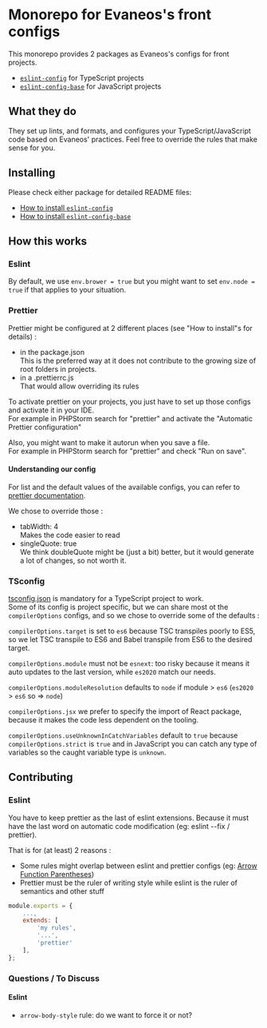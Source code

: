 # Monorepo for Evaneos's front configs

This monorepo provides 2 packages as Evaneos's configs for front projects.

- [`eslint-config`](packages/eslint-config) for TypeScript projects
- [`eslint-config-base`](packages/eslint-config-base) for JavaScript projects

## What they do

They set up lints, and formats, and configures your TypeScript/JavaScript code based on Evaneos' practices. Feel free to override the rules that make sense for you.

## Installing

Please check either package for detailed README files:
- [How to install `eslint-config`](packages/eslint-config/README.md#installing)
- [How to install `eslint-config-base`](packages/eslint-config-base/README.md#installing)

## How this works

### Eslint

By default, we use `env.brower = true` but you might want to set `env.node = true` if that applies to your situation.

### Prettier

Prettier might be configured at 2 different places (see "How to install"s for details) :
- in the package.json  
  This is the preferred way at it does not contribute to the growing size of root folders in projects.
- in a .prettierrc.js  
  That would allow overriding its rules

To activate prettier on your projects, you just have to set up those configs and activate it in your IDE.  
For example in PHPStorm search for "prettier" and activate the "Automatic Prettier configuration"  

Also, you might want to make it autorun when you save a file.  
For example in PHPStorm search for "prettier" and check "Run on save".

#### Understanding our config

For list and the default values of the available configs, you can refer to [prettier documentation](https://prettier.io/docs/en/options).

We chose to override those :
- tabWidth: 4  
  Makes the code easier to read
- singleQuote: true  
  We think doubleQuote might be (just a bit) better, but it would generate a lot of changes, so not worth it.

### TSconfig

[tsconfig.json](packages/eslint-config/tsconfig.json) is mandatory for a TypeScript project to work.  
Some of its config is project specific, but we can share most ot the `compilerOptions` configs, and so we chose to override some of the defaults :

`compilerOptions.target` is set to `es6` because TSC transpiles poorly to ES5,
so we let TSC transpile to ES6 and Babel transpile from ES6 to the desired target.

`compilerOptions.module` must not be `esnext`: too risky because it means it auto updates to the last version, while `es2020` match our needs.

`compilerOptions.moduleResolution` defaults to `node` if module > `es6` (`es2020` > `es6` so => `node`)

`compilerOptions.jsx` we prefer to specify the import of React package, because it makes the code less dependent on the tooling.

`compilerOptions.useUnknownInCatchVariables` default to `true` because `compilerOptions.strict` is `true` and in JavaScript you can catch any type of variables so the caught variable type is `unknown`.


## Contributing

### Eslint

You have to keep prettier as the last of eslint extensions. Because it must have the last word on automatic code modification (eg: eslint --fix / prettier).  

That is for (at least) 2 reasons :
- Some rules might overlap between eslint and prettier configs (eg: [Arrow Function Parentheses](https://prettier.io/docs/en/options#arrow-function-parentheses))
- Prettier must be the ruler of writing style while eslint is the ruler of semantics and other stuff

```javascript
module.exports = {
    ...,
    extends: [
        'my rules',
        '...',
        'prettier'
    ],
};
```

### Questions / To Discuss

#### Eslint

- `arrow-body-style` rule: do we want to force it or not?
